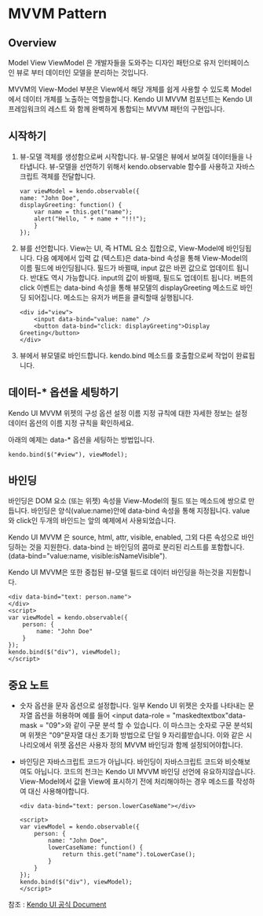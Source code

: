 # MVVM Pattern 

## Overview

Model View ViewModel 은 개발자들을 도와주는 디자인 패턴으로 유저 인터페이스인 뷰로 부터 데이터인 모델을 분리하는 것입니다.

  
MVVM의 View-Model 부분은 View에서 해당 개체를 쉽게 사용할 수 있도록 Model에서 데이터 개체를 노출하는 역할을합니다. Kendo UI MVVM 컴포넌트는 Kendo UI 프레임워크의 레스트 와 함께 완벽하게 통합되는 MVVM 패턴의 구현입니다.

## 시작하기
1. 뷰-모델 객체를 생성함으로써 시작합니다. 뷰-모델은 뷰에서 보여질 데이터들을 나타냅니다. 뷰-모델을 선언하기 위해서 kendo.observable 함수를 사용하고 자바스크립트 객체를 전달합니다.
	```
	var viewModel = kendo.observable({
    name: "John Doe",
    displayGreeting: function() {
        var name = this.get("name");
        alert("Hello, " + name + "!!!");
	    }
	});
	```
2. 뷰를 선언합니다. View는 UI, 즉 HTML 요소 집합으로, View-Model에 바인딩됩니다.  다음 예제에서 입력 값 (텍스트)은 data-bind 속성을 통해 View-Model의 이름 필드에 바인딩됩니다. 필드가 바뀔때, input 값은 바뀐 값으로 업데이트 됩니다. 반대도 역시 가능합니다.  input의 값이 바뀔때, 필드도 업데이트 됩니다. 버튼의 click 이벤트는 data-bind 속성을 통해 뷰모델의 displayGreeting 메소드로 바인딩 되어집니다. 메소드는 유저가 버튼을 클릭할때 실행됩니다.
	```
	<div id="view">
	    <input data-bind="value: name" />
	    <button data-bind="click: displayGreeting">Display Greeting</button>
	</div>
	```
3. 뷰에서 뷰모델로 바인드합니다. kendo.bind 메소드를 호출함으로써 작업이 완료됩니다.

## 데이터-* 옵션을 세팅하기

Kendo UI MVVM 위젯의 구성 옵션 설정 이름 지정 규칙에 대한 자세한 정보는 설정 데이터 옵션의 이름 지정 규칙을 확인하세요. 

아래의 예제는 data-* 옵션을 세팅하는 방법입니다.
```
kendo.bind($("#view"), viewModel);
```

## 바인딩
  
바인딩은 DOM 요소 (또는 위젯) 속성을 View-Model의 필드 또는 메소드에 쌍으로 만듭니다. 바인딩은 양식(value:name)안에 data-bind 속성을 통해 지정됩니다. value 와 click인 두개의 바인드는 앞의 예제에서 사용되었습니다.

Kendo UI MVVM 은 source, html, attr, visible, enabled, 그외 다른 속성으로 바인딩하는 것을 지원한다. data-bind 는 바인딩의 콤마로 분리된 리스트를 포함합니다.(data-bind="value:name, visible:isNameVisible").

Kendo UI MVVM은 또한 중첩된 뷰-모델 필드로 데이터 바인딩을 하는것을 지원합니다.

```
<div data-bind="text: person.name">
</div>
<script>
var viewModel = kendo.observable({
    person: {
        name: "John Doe"
    }
});
kendo.bind($("div"), viewModel);
</script>
```

## 중요 노트

- 숫자 옵션을 문자 옵션으로 설정합니다.  일부 Kendo UI 위젯은 숫자를 나타내는 문자열 옵션을 허용하며 예를 들어 <input data-role = "maskedtextbox"data-mask = "09">와 같이 구문 분석 할 수 있습니다.  이 마스크는 숫자로 구문 분석되며 위젯은 "09"문자열 대신 초기화 방법으로 단일 9 자리를받습니다. 이와 같은 시나리오에서 위젯 옵션은 사용자 정의 MVVM 바인딩과 함께 설정되어야합니다. 

- 바인딩은 자바스크립트 코드가 아닙니다. 바인딩이 자바스크립트 코드와 비슷해보여도 아닙니다. 코드의 천크는 Kendo UI MVVM 바인딩 선언에 유요하지않습니다. View-Model에서 값을 View에 표시하기 전에 처리해야하는 경우 메소드를 작성하여 대신 사용해야합니다.
	```
	<div data-bind="text: person.lowerCaseName"></div>

	<script>
	var viewModel = kendo.observable({
	    person: {
	        name: "John Doe",
	        lowerCaseName: function() {
	            return this.get("name").toLowerCase();
	        }
	    }
	});
	kendo.bind($("div"), viewModel);
	</script>
	```

참조 : [Kendo UI 공식 Document](https://docs.telerik.com/kendo-ui/framework/mvvm/overview?_ga=2.9511922.670891943.1592290666-1650820140.1589955240)
